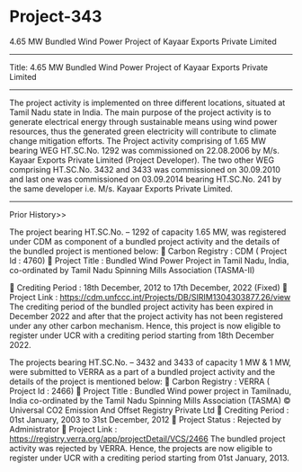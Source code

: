 # Project-343
4.65 MW Bundled Wind Power Project of Kayaar Exports Private Limited
__________
Title: 4.65 MW Bundled Wind Power Project of Kayaar Exports Private Limited
_________
The project activity is implemented on three different locations, situated at Tamil Nadu state in
India. The main purpose of the project activity is to generate electrical energy through sustainable
means using wind power resources, thus the generated green electricity will contribute to climate
change mitigation efforts. The Project activity comprising of 1.65 MW bearing WEG HT.SC.No.
1292 was commissioned on 22.08.2006 by M/s. Kayaar Exports Private Limited (Project
Developer). The two other WEG comprising HT.SC.No. 3432 and 3433 was commissioned on
30.09.2010 and last one was commissioned on 03.09.2014 bearing HT.SC.No. 241 by the same
developer i.e. M/s. Kayaar Exports Private Limited. 
_______________________
Prior History>>

The project bearing HT.SC.No. – 1292 of capacity 1.65 MW, was registered under CDM as
component of a bundled project activity and the details of the bundled project is mentioned below:
 Carbon Registry : CDM ( Project Id : 4760)
 Project Title : Bundled Wind Power Project in Tamil Nadu, India, co-ordinated by Tamil
Nadu Spinning Mills Association (TASMA-II)

 Crediting Period : 18th December, 2012 to 17th December, 2022 (Fixed)
 Project Link : https://cdm.unfccc.int/Projects/DB/SIRIM1304303877.26/view
The crediting period of the bundled project activity has been expired in December 2022 and after
that the project activity has not been registered under any other carbon mechanism. Hence, this
project is now eligible to register under UCR with a crediting period starting from 18th December
2022.

The projects bearing HT.SC.No. – 3432 and 3433 of capacity 1 MW & 1 MW, were submitted to
VERRA as a part of a bundled project activity and the details of the project is mentioned below:
 Carbon Registry : VERRA ( Project Id : 2466)
 Project Title : Bundled Wind power project in Tamilnadu, India co-ordinated by the Tamil
Nadu Spinning Mills Association (TASMA)
© Universal CO2 Emission And Offset Registry Private Ltd
 Crediting Period : 01st January, 2003 to 31st December, 2012
 Project Status : Rejected by Administrator
 Project Link : https://registry.verra.org/app/projectDetail/VCS/2466
The bundled project activity was rejected by VERRA. Hence, the projects are now eligible to
register under UCR with a crediting period starting from 01st January, 2013.
